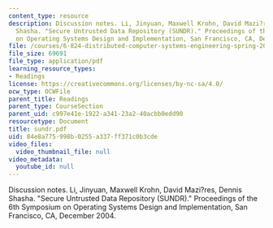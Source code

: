 ```yaml
---
content_type: resource
description: Discussion notes. Li, Jinyuan, Maxwell Krohn, David Mazi?res, Dennis
  Shasha. "Secure Untrusted Data Repository (SUNDR)." Proceedings of the 6th Symposium
  on Operating Systems Design and Implementation, San Francisco, CA, December 2004.
file: /courses/6-824-distributed-computer-systems-engineering-spring-2006/84e8a775998b0255a337ff371c0b3cde_sundr.pdf
file_size: 69691
file_type: application/pdf
learning_resource_types:
- Readings
license: https://creativecommons.org/licenses/by-nc-sa/4.0/
ocw_type: OCWFile
parent_title: Readings
parent_type: CourseSection
parent_uid: c997e41e-1922-a341-23a2-40acbb0edd90
resourcetype: Document
title: sundr.pdf
uid: 84e8a775-998b-0255-a337-ff371c0b3cde
video_files:
  video_thumbnail_file: null
video_metadata:
  youtube_id: null
---
```

Discussion notes. Li, Jinyuan, Maxwell Krohn, David Mazi?res, Dennis Shasha. "Secure Untrusted Data Repository (SUNDR)." Proceedings of the 6th Symposium on Operating Systems Design and Implementation, San Francisco, CA, December 2004.